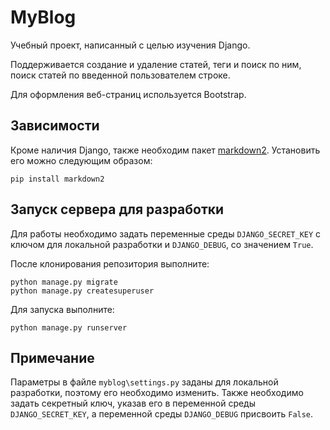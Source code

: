 # MyBlog

Учебный проект, написанный с целью изучения Django.

Поддерживается создание и удаление статей, теги и 
поиск по ним, поиск статей по введенной пользователем строке. 

Для оформления веб-страниц используется Bootstrap. 

## Зависимости
 
 Кроме наличия Django, также необходим пакет [markdown2](https://github.com/trentm/python-markdown2). Установить его можно следующим образом:

 ```
 pip install markdown2
 ```

 ## Запуск сервера для разработки

 Для работы необходимо задать переменные среды `DJANGO_SECRET_KEY` с ключом для локальной разработки и `DJANGO_DEBUG`, со значением `True`. 
 
 После клонирования репозитория выполните:
 
 ```
 python manage.py migrate
 python manage.py createsuperuser
 ```

Для запуска выполните:

```
python manage.py runserver
```

 ## Примечание

 Параметры в файле `myblog\settings.py` заданы для локальной разработки, поэтому его необходимо изменить. Также необходимо задать секретный ключ, 
 указав его в переменной среды `DJANGO_SECRET_KEY`, а переменной среды `DJANGO_DEBUG` присвоить `False`.



